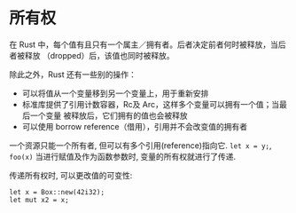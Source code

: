 # 所有权

在 Rust 中，每个值有且只有一个属主／拥有者。后者决定前者何时被释放，当后者被释放
（dropped）后，该值也同时被释放。

除此之外，Rust 还有一些别的操作：

- 可以将值从一个变量移到另一个变量上，用于重新安排
- 标准库提供了引用计数容器，Rc及 Arc，这样多个变量可以拥有一个值；当最后一个变量
  被释放后，它们拥有的值也会被释放
- 可以使用 borrow reference（借用），引用并不会改变值的拥有者

一个资源只能一个所有者, 但可以有多个引用(reference)指向它.
`let x = y;`, `foo(x)` 当进行赋值及作为函数参数时, 变量的所有权就进行了传递.

传递所有权时, 可以更改值的可变性:

```rust, no_run
let x = Box::new(42i32);
let mut x2 = x;
```
